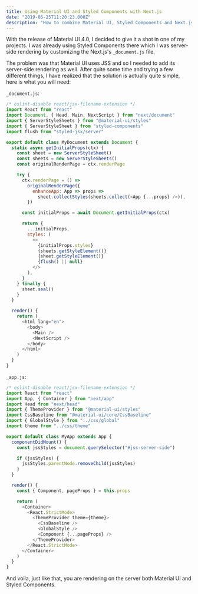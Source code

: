 ```yaml
---
title: Using Material UI and Styled Components with Next.js
date: "2019-05-25T11:20:23.000Z"
description: "How to combine Material UI, Styled Components and Next.js"
---
```


With the release of Material UI 4.0, I decided to give it a shot in one of my projects. I was already using Styled Components there which I was server-side rendering by customizing the Next.js's `_document.js` file.

The problem was that Material UI uses JSS and so I needed to add its server-side rendering as well. After quite some time and trying a few different things, I have realized that the solution is actually quite simple, here is what you will need:

`_document.js`:

```js
/* eslint-disable react/jsx-filename-extension */
import React from "react"
import Document, { Head, Main, NextScript } from "next/document"
import { ServerStyleSheets } from "@material-ui/styles"
import { ServerStyleSheet } from "styled-components"
import flush from "styled-jsx/server"

export default class MyDocument extends Document {
  static async getInitialProps(ctx) {
    const sheet = new ServerStyleSheet()
    const sheets = new ServerStyleSheets()
    const originalRenderPage = ctx.renderPage

    try {
      ctx.renderPage = () =>
        originalRenderPage({
          enhanceApp: App => props =>
            sheet.collectStyles(sheets.collect(<App {...props} />)),
        })

      const initialProps = await Document.getInitialProps(ctx)

      return {
        ...initialProps,
        styles: (
          <>
            {initialProps.styles}
            {sheets.getStyleElement()}
            {sheet.getStyleElement()}
            {flush() || null}
          </>
        ),
      }
    } finally {
      sheet.seal()
    }
  }

  render() {
    return (
      <html lang="en">
        <body>
          <Main />
          <NextScript />
        </body>
      </html>
    )
  }
}
```

`_app.js`:

```js
/* eslint-disable react/jsx-filename-extension */
import React from "react"
import App, { Container } from "next/app"
import Head from "next/head"
import { ThemeProvider } from "@material-ui/styles"
import CssBaseline from "@material-ui/core/CssBaseline"
import { GlobalStyle } from "../css/global"
import theme from "../css/theme"

export default class MyApp extends App {
  componentDidMount() {
    const jssStyles = document.querySelector("#jss-server-side")

    if (jssStyles) {
      jssStyles.parentNode.removeChild(jssStyles)
    }
  }

  render() {
    const { Component, pageProps } = this.props

    return (
      <Container>
        <React.StrictMode>
          <ThemeProvider theme={theme}>
            <CssBaseline />
            <GlobalStyle />
            <Component {...pageProps} />
          </ThemeProvider>
        </React.StrictMode>
      </Container>
    )
  }
}
```

And voila, just like that, you are rendering on the server both Material UI and Styled Components.
